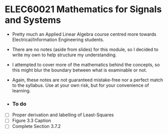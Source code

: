 # ELEC60021 Mathematics for Signals and Systems

- Pretty much an Applied Linear Algebra course centred more towards Electrical/Information Engineering students.
- There are no notes (aside from slides) for this module, so I decided to write my own to help structure my understanding.
- I attempted to cover more of the mathematics behind the concepts, so this might blur the boundary between what is examinable or not.
- Again, these notes are not guaranteed mistake-free nor a perfect match to the syllabus. Use at your own risk, but for your convenience of learning.

- ### To do
- [ ] Proper derivation and labelling of Least-Squares
- [ ] Figure 3.3 Caption
- [ ] Complete Section 3.7.2
